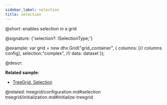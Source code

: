 ```yaml
---
sidebar_label: selection
title: selection
---          
```


@short: enables selection in a grid

@signature: {'selection?: ISelectionType;'}

@example: 
var grid = new dhx.Grid("grid_container", {
	columns: [// columns config],
	selection:"complex",  /*!*/
	data: dataset
});


@descr: 

**Related sample**:
- [TreeGrid. Selection](https://snippet.dhtmlx.com/v0dyh06q)

@related: treegrid/configuration.md#selection
treegrid/initialization.md#initialize-treegrid